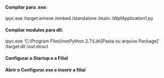 <h4>Compilar para .exe:</h4>
  <p>ipyc.exe /target:winexe /embed /standalone /main:.\WpfApplication1.py</p>
  
<h4>Compilar modulos para dll:</h4>
  <p>ipyc.exe 'C:\Program Files\IronPython 2.7\Lib\[Pasta ou arquivo Package]' /target:dll /out:struct</p>
  
<h4>Configurar o Startup e a Filial<h4>
  <p>Abrir o Configurar.exe e inserir a filial</p>

